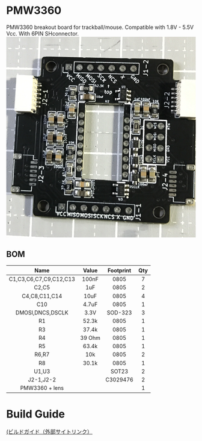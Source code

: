 # **PMW3360**

PMW3360 breakout board for trackball/mouse. Compatible with 1.8V - 5.5V Vcc. With 6PIN SHconnector.
![](https://github.com/YMG-CODE/PMW3360_mod/blob/ETE/img/IMG_7028.jpg)

## **BOM**
|Name                       |Value  |Footprint  |Qty    |
|:---:                      |:---:  |:---:      |:---:  |
|C1,C3,C6,C7,C9,C12,C13     |100nF  |0805       |7      |
|C2,C5                      |1uF    |0805       |2      |
|C4,C8,C11,C14              |10uF   |0805       |4      |
|C10                        |4.7uF  |0805       |1      |
|DMOSI,DNCS,DSCLK           |3.3V   |SOD-323    |3      |
|R1                         |52.3k  |0805       |1      |
|R3                         |37.4k  |0805       |1      |
|R4                         |39 Ohm |0805       |1      |
|R5                         |63.4k  |0805       |1      |
|R6,R7                      |10k    |0805       |2      |
|R8                         |30.1k  |0805       |1      |
|U1,U3                      |       |SOT23      |2      |
|J2-1,J2-2                  |       |C3029476   |2      |
|PMW3360 + lens             |       |           |1      |

# Build Guide
[(ビルドガイド（外部サイトリンク）](https://note.com/underthrow_/n/n65385d90a76e)

